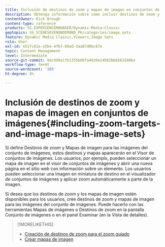 ```yaml
---
title: Inclusión de destinos de zoom y mapas de imagen en conjuntos de imágenes
description: Obtenga información sobre cómo incluir destinos de zoom y mapas de imagen en conjuntos de imágenes en Adobe Dynamic Media Classic.
contentOwner: Rick Brough
content-type: reference
products: SG_EXPERIENCEMANAGER/Dynamic-Media-Classic
geptopics: SG_SCENESEVENONDEMAND_PK/categories/image_sets
feature: Dynamic Media Classic,Viewers,Image Sets
role: User
exl-id: e51fc81e-e5be-4f07-80ad-3aa87d8bc87e
topic: Content Management
level: Intermediate
source-git-commit: 8dc990a1fb1355b00fa4839e14b92bb6562d40b4
workflow-type: tm+mt
source-wordcount: '165'
ht-degree: 0%

---
```


# Inclusión de destinos de zoom y mapas de imagen en conjuntos de imágenes{#including-zoom-targets-and-image-maps-in-image-sets}

Si define Destinos de zoom y Mapas de imagen para las imágenes del conjunto de imágenes, estos destinos y mapas aparecerán en el Visor de conjuntos de imágenes. Los usuarios, por ejemplo, pueden seleccionar un mapa de imagen en el visor de conjuntos de imágenes y abrir una nueva página en el sitio web con información sobre un elemento. Los usuarios pueden seleccionar una imagen en miniatura de destino en el visualizador de conjuntos de imágenes y aplicar zoom automáticamente a parte de la imagen.

Si desea que los destinos de zoom y los mapas de imagen estén disponibles para los usuarios, cree destinos de zoom y mapas de imagen para las imágenes del conjunto de imágenes. Puede hacerlo con las herramientas Mapas de imágenes o Destinos de zoom en la pantalla Conjunto de imágenes o en el panel Examinar (en la Vista de detalles).

>[!MORELIKETHIS]
>
>* [Creación de destinos de zoom para el zoom guiado](creating-zoom-targets-guided-zoom.md#creating_zoom_targets_for_guided_zoom)
>* [Crear mapas de imagen](creating-image-maps.md#creating_image_maps)
